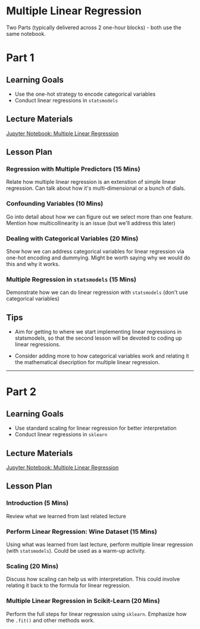 # Multiple Linear Regression

Two Parts (typically delivered across 2 one-hour blocks) - both use the same notebook.

# Part 1

## Learning Goals

- Use the one-hot strategy to encode categorical variables
- Conduct linear regressions in `statsmodels`

## Lecture Materials

[Jupyter Notebook: Multiple Linear Regression](multiple_linear_regression.ipynb)

## Lesson Plan

### Regression with Multiple Predictors (15 Mins)

Relate how multiple linear regression is an extenstion of simple linear regression. Can talk about how it's multi-dimensional or a bunch of dials.

### Confounding Variables (10 Mins)

Go into detail about how we can figure out we select more than one feature. Mention how multicollinearity is an issue (but we'll address this later)

### Dealing with Categorical Variables (20 Mins)

Show how we can address categorical variables for linear regression via one-hot encoding and dummying. Might be worth saying why we would do this and why it works.

### Multiple Regression in `statsmodels` (15 Mins)

Demonstrate how we can do linear regression with `statsmodels` (don't use categorical variables)

## Tips

- Aim for getting to where we start implementing linear regressions in statsmodels, so that the second lesson will be devoted to coding up linear regressions.

- Consider adding more to how categorical variables work and relating it the mathematical dsecription for multiple linear regression.


-----

# Part 2

## Learning Goals

- Use standard scaling for linear regression for better interpretation
- Conduct linear regressions in `sklearn`

## Lecture Materials

[Jupyter Notebook: Multiple Linear Regression](multiple_linear_regression.ipynb)

## Lesson Plan

### Introduction (5 Mins)

Review what we learned from last related lecture

### Perform Linear Regression: Wine Dataset (15 Mins)

Using what was learned from last lecture, perform multiple linear regression (with `statsmodels`). Could be used as a warm-up activity.

### Scaling  (20 Mins)

Discuss how scaling can help us with interpretation. This could involve relating it back to the formula for linear regression.

### Multiple Linear Regression in Scikit-Learn (20 Mins)

Perform the full steps for linear regression using `sklearn`. Emphasize how the `.fit()` and other methods work.
